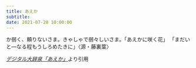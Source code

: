 ```yaml
---
title: あえか
subtitle: 
date: 2021-07-28 10:00:00
---
```


か弱く、頼りないさま。きゃしゃで弱々しいさま。「あえかに咲く花」
「まだいと―なる程もうしろめたきに」〈源・藤裏葉〉

<cite>[デジタル大辞泉「あえか」](https://dictionary.goo.ne.jp/word/%E3%81%82%E3%81%88%E3%81%8B/)</cite>より引用